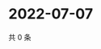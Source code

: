 # 2022-07-07

共 0 条

<!-- BEGIN WEIBO -->
<!-- 最后更新时间 Thu Jul 07 2022 19:14:24 GMT+0800 (China Standard Time) -->

<!-- END WEIBO -->

